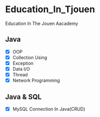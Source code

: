 # Education_In_Tjouen
Education In The Jouen Aacademy

## Java
* [x] OOP
* [x] Collection Using
* [x] Exception
* [X] Data I/O
* [x] Thread
* [x] Network Programming

## Java & SQL
* [x] MySQL Connection In Java(CRUD)
